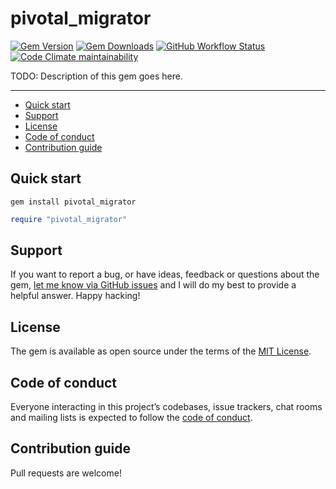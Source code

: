 # pivotal_migrator

[![Gem Version](https://img.shields.io/gem/v/pivotal_migrator)](https://rubygems.org/gems/pivotal_migrator)
[![Gem Downloads](https://img.shields.io/gem/dt/pivotal_migrator)](https://www.ruby-toolbox.com/projects/pivotal_migrator)
[![GitHub Workflow Status](https://img.shields.io/github/actions/workflow/status/imajes/pivotal_migrator/ci.yml)](https://github.com/imajes/pivotal_migrator/actions/workflows/ci.yml)
[![Code Climate maintainability](https://img.shields.io/codeclimate/maintainability/imajes/pivotal_migrator)](https://codeclimate.com/github/imajes/pivotal_migrator)

TODO: Description of this gem goes here.

---

- [Quick start](#quick-start)
- [Support](#support)
- [License](#license)
- [Code of conduct](#code-of-conduct)
- [Contribution guide](#contribution-guide)

## Quick start

```
gem install pivotal_migrator
```

```ruby
require "pivotal_migrator"
```

## Support

If you want to report a bug, or have ideas, feedback or questions about the gem, [let me know via GitHub issues](https://github.com/imajes/pivotal_migrator/issues/new) and I will do my best to provide a helpful answer. Happy hacking!

## License

The gem is available as open source under the terms of the [MIT License](LICENSE.txt).

## Code of conduct

Everyone interacting in this project’s codebases, issue trackers, chat rooms and mailing lists is expected to follow the [code of conduct](CODE_OF_CONDUCT.md).

## Contribution guide

Pull requests are welcome!
